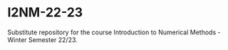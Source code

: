 # I2NM-22-23
Substitute repository for the course Introduction to Numerical Methods - Winter Semester 22/23.
